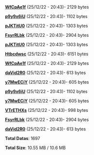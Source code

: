 [**WfCpAe1f**](/data/WfCpAe1f.txt) (25/12/22 - 20:43)- 2129 bytes

[**p9y9x6iU**](/data/p9y9x6iU.txt) (25/12/22 - 20:43)- 1102 bytes

[**pJKTitU0**](/data/pJKTitU0.txt) (25/12/22 - 20:43)- 1303 bytes

[**FsyrRLbk**](/data/FsyrRLbk.txt) (25/12/22 - 20:43)- 2904 bytes

[**pJKTitU0**](/data/pJKTitU0.txt) (25/12/22 - 20:43)- 1303 bytes

[**Htbcdwsc**](/data/Htbcdwsc.txt) (25/12/22 - 20:43)- 6151 bytes

[**WfCpAe1f**](/data/WfCpAe1f.txt) (25/12/22 - 20:43)- 2129 bytes

[**daVid2R0**](/data/daVid2R0.txt) (25/12/22 - 20:43)- 613 bytes

[**y7MwECiY**](/data/y7MwECiY.txt) (25/12/22 - 20:43)- 605 bytes

[**p9y9x6iU**](/data/p9y9x6iU.txt) (25/12/22 - 20:43)- 1102 bytes

[**y7MwECiY**](/data/y7MwECiY.txt) (25/12/22 - 20:43)- 605 bytes

[**VTrETHXs**](/data/VTrETHXs.txt) (25/12/22 - 20:43)- 998 bytes

[**FsyrRLbk**](/data/FsyrRLbk.txt) (25/12/22 - 20:43)- 2904 bytes

[**daVid2R0**](/data/daVid2R0.txt) (25/12/22 - 20:43)- 613 bytes

**Total Datas**: 1697

**Total Size**: 10.55 MB / 10.6 MB